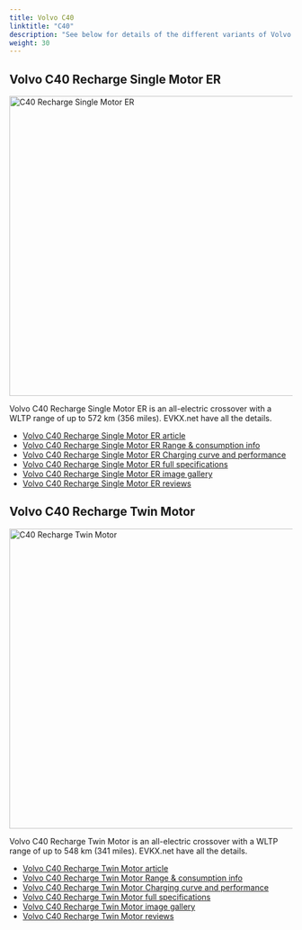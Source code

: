 ```yaml
---
title: Volvo C40
linktitle: "C40"
description: "See below for details of the different variants of Volvo C40"
weight: 30
---
```

## Volvo C40 Recharge Single Motor ER

<a href="/models/volvo/c40/c40_recharge_single_motor_er/"><img src="https://media.evkx.net/multimedia/models/volvo/c40/C40_recharge_single_motor_er/main_1_st.jpg" width="800" height="533" alt="C40 Recharge Single Motor ER" ></a>

Volvo C40 Recharge Single Motor ER is an all-electric crossover with a WLTP range of up to 572 km (356 miles). EVKX.net have all the details. 

- [Volvo C40 Recharge Single Motor ER article](/models/volvo/c40/c40_recharge_single_motor_er/)
- [Volvo C40 Recharge Single Motor ER Range & consumption info](/models/volvo/c40/c40_recharge_single_motor_er/rangeandconsumption)
- [Volvo C40 Recharge Single Motor ER Charging curve and performance](/models/volvo/c40/c40_recharge_single_motor_er/chargingcurve)
- [Volvo C40 Recharge Single Motor ER full specifications](/models/volvo/c40/c40_recharge_single_motor_er/specifications)
- [Volvo C40 Recharge Single Motor ER image gallery](/models/volvo/c40/c40_recharge_single_motor_er/gallery)
- [Volvo C40 Recharge Single Motor ER reviews](/models/volvo/c40/c40_recharge_single_motor_er/reviews)

## Volvo C40 Recharge Twin Motor

<a href="/models/volvo/c40/c40_recharge_twin_motor/"><img src="https://media.evkx.net/multimedia/models/volvo/c40/C40_recharge_twin_motor/main_1_st.jpg" width="800" height="533" alt="C40 Recharge Twin Motor" ></a>

Volvo C40 Recharge Twin Motor is an all-electric crossover with a WLTP range of up to 548 km (341 miles). EVKX.net have all the details. 

- [Volvo C40 Recharge Twin Motor article](/models/volvo/c40/c40_recharge_twin_motor/)
- [Volvo C40 Recharge Twin Motor Range & consumption info](/models/volvo/c40/c40_recharge_twin_motor/rangeandconsumption)
- [Volvo C40 Recharge Twin Motor Charging curve and performance](/models/volvo/c40/c40_recharge_twin_motor/chargingcurve)
- [Volvo C40 Recharge Twin Motor full specifications](/models/volvo/c40/c40_recharge_twin_motor/specifications)
- [Volvo C40 Recharge Twin Motor image gallery](/models/volvo/c40/c40_recharge_twin_motor/gallery)
- [Volvo C40 Recharge Twin Motor reviews](/models/volvo/c40/c40_recharge_twin_motor/reviews)

